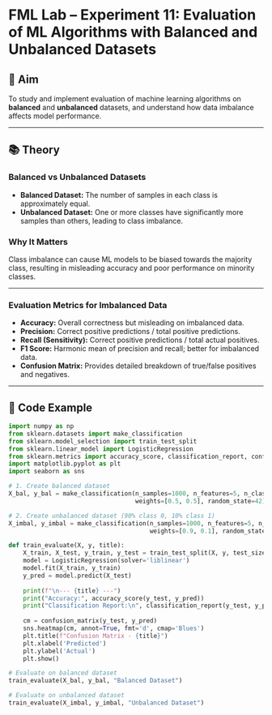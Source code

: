 # FML Lab – Experiment 11: Evaluation of ML Algorithms with Balanced and Unbalanced Datasets

## 🎯 Aim

To study and implement evaluation of machine learning algorithms on **balanced** and **unbalanced** datasets, and understand how data imbalance affects model performance.

---

## 📚 Theory

### Balanced vs Unbalanced Datasets

- **Balanced Dataset:** The number of samples in each class is approximately equal.
- **Unbalanced Dataset:** One or more classes have significantly more samples than others, leading to class imbalance.

### Why It Matters

Class imbalance can cause ML models to be biased towards the majority class, resulting in misleading accuracy and poor performance on minority classes.

---

### Evaluation Metrics for Imbalanced Data

- **Accuracy:** Overall correctness but misleading on imbalanced data.
- **Precision:** Correct positive predictions / total positive predictions.
- **Recall (Sensitivity):** Correct positive predictions / total actual positives.
- **F1 Score:** Harmonic mean of precision and recall; better for imbalanced data.
- **Confusion Matrix:** Provides detailed breakdown of true/false positives and negatives.

---

## 🧪 Code Example

```python
import numpy as np
from sklearn.datasets import make_classification
from sklearn.model_selection import train_test_split
from sklearn.linear_model import LogisticRegression
from sklearn.metrics import accuracy_score, classification_report, confusion_matrix
import matplotlib.pyplot as plt
import seaborn as sns

# 1. Create balanced dataset
X_bal, y_bal = make_classification(n_samples=1000, n_features=5, n_classes=2, 
                                   weights=[0.5, 0.5], random_state=42)

# 2. Create unbalanced dataset (90% class 0, 10% class 1)
X_imbal, y_imbal = make_classification(n_samples=1000, n_features=5, n_classes=2, 
                                       weights=[0.9, 0.1], random_state=42)

def train_evaluate(X, y, title):
    X_train, X_test, y_train, y_test = train_test_split(X, y, test_size=0.3, random_state=42)
    model = LogisticRegression(solver='liblinear')
    model.fit(X_train, y_train)
    y_pred = model.predict(X_test)
    
    print(f"\n--- {title} ---")
    print("Accuracy:", accuracy_score(y_test, y_pred))
    print("Classification Report:\n", classification_report(y_test, y_pred))
    
    cm = confusion_matrix(y_test, y_pred)
    sns.heatmap(cm, annot=True, fmt='d', cmap='Blues')
    plt.title(f"Confusion Matrix - {title}")
    plt.xlabel('Predicted')
    plt.ylabel('Actual')
    plt.show()

# Evaluate on balanced dataset
train_evaluate(X_bal, y_bal, "Balanced Dataset")

# Evaluate on unbalanced dataset
train_evaluate(X_imbal, y_imbal, "Unbalanced Dataset")
